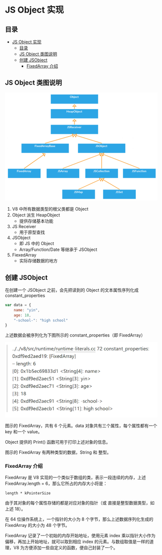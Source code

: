 # JS Object 实现

## 目录

- [JS Object 实现](#js-object-实现)
  - [目录](#目录)
  - [JS Object 类图说明](#js-object-类图说明)
  - [创建 JSObject](#创建-jsobject)
    - [FixedArray 介绍](#fixedarray-介绍)

## JS Object 类图说明

![JS Object 类图](./images/00-JS%20Object%20%E7%B1%BB%E5%9B%BE.png)

1. V8 中所有数据类型的根父类都是 Object
2. Object 派生 HeapObject
   - 提供存储基本功能
3. JS Receiver
   - 用于原型查找
4. JSObject
   - 即 JS 中的 Object
   - Array/Function/Date 等继承于 JSObject
5. FiexedArray
   - 实际存储数据的地方

## 创建 JSObject

在创建一个 JSObject 之前，会先把读到的 Object 的文本属性序列化成 constant_properties

```javascript
var data = {
    name: "yin",
    age: 18,
    "-school-": "high school"
}
```

上述数据会被序列化为下图所示的 constant_properties（即 FixedArray）

![constant_properites 序列化](images/01-constant_properites%20序列化.png)

图示的 FixedArray，共有 6 个元素。data 对象共有三个属性，每个属性都有一个 key 和一个 value。

Object 提供的 Print() 函数可用于打印上述对象的信息。

图示的 FixedArray 有两种类型的数据，String 和 整型。

### FixedArray 介绍

FixedArray 是 V8 实现的一个类似于数组的类，表示一段连续的内存，上述 FixedArray.length = 6，那么它所占的内存大小将是：

```shell
length * kPointerSize
```

由于其对象的每个属性存储的都是对应对象的指针（或 直接是整型数据类型，如上述 18）。

在 64 位操作系统上，一个指针的大小为 8 个字节，那么上述数据序列化生成的 FixedArray 的大小为 48 个字节。

FixedArray 记录了一个初始的内存开始地址，使用元素 index 乘以指针大小作为偏移，再加上开始地址，就可以取到相应 index 的元素。与数组取值是一样的道理，V8 为方便添加一些自定义的函数，便自己封装了一个。

